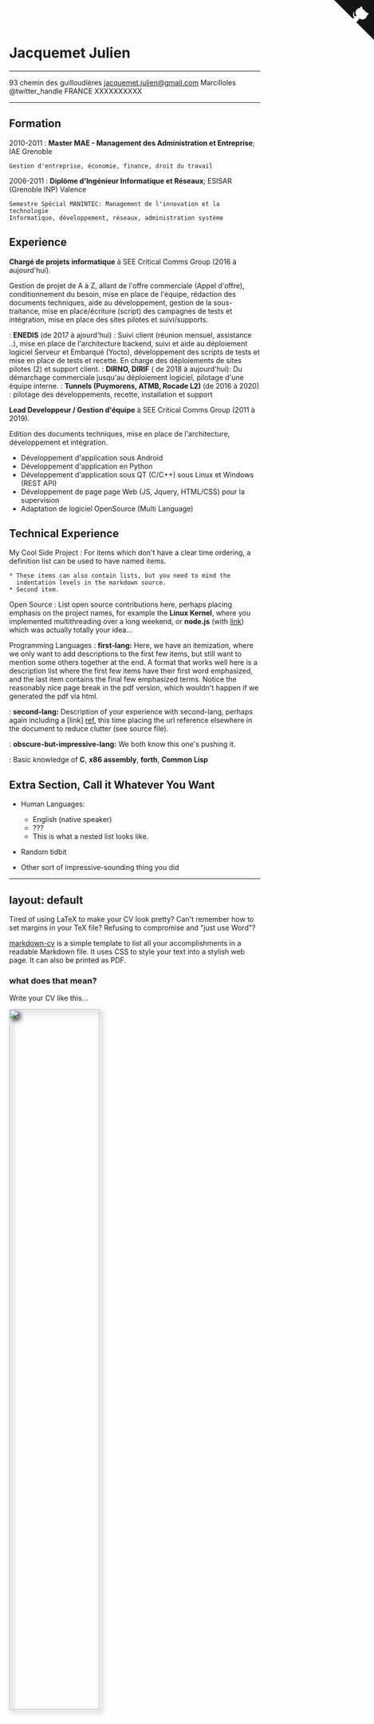 Jacquemet Julien
============

-------------------     ----------------------------
93 chemin des guilloudières         jacquemet.julien@gmail.com
Marcilloles                          @twitter_handle
FRANCE                           XXXXXXXXXX
-------------------     ----------------------------

Formation
---------

2010-2011
:   **Master MAE - Management des Administration et Entreprise**; IAE Grenoble

    Gestion d'entreprise, économie, finance, droit du travail

2006-2011
:   **Diplöme d'Ingénieur Informatique et Réseaux**; ESISAR (Grenoble INP) Valence

    Semestre Spécial MANINTEC: Management de l'innovation et la technologie
    Informatique, développement, réseaux, administration système

Experience
----------

**Chargé de projets informatique** à SEE Critical Comms Group (2016 à aujourd'hui).

Gestion de projet de A à Z, allant de l'offre commerciale (Appel d'offre), conditionnement du besoin, mise en place de l'équipe, rédaction des documents techniques,
aide au développement, gestion de la sous-traitance, mise en place/écriture (script) des campagnes de tests et intégration, mise en place des sites pilotes et suivi/supports.

:   **ENEDIS** (de 2017 à ajourd'hui) : Suivi client (réunion mensuel, assistance ..), mise en place de l'architecture backend, suivi et aide au déploiement logiciel Serveur et Embarqué (Yocto), développement des scripts de tests et mise en place de tests et recette. En charge des déploiements de sites pilotes (2) et support client.
:   **DIRNO, DIRIF** ( de 2018 à aujourd'hui): Du démarchage commerciale jusqu'au déploiement logiciel, pilotage d'une équipe interne.
:   **Tunnels (Puymorens, ATMB, Rocade L2)** (de 2016 à 2020) : pilotage des développements, recette, installation et support



**Lead Developpeur / Gestion d'équipe** à SEE Critical Comms Group (2011 à 2019).

Edition des documents techniques, mise en place de l'architecture, développement et intégration.

* Développement d'application sous Android
* Développement d'application en Python
* Développement d'application sous QT (C/C++) sous Linux et Windows (REST API)
* Développement de page page Web (JS, Jquery, HTML/CSS) pour la supervision
* Adaptation de logiciel OpenSource (Multi Language)

Technical Experience
--------------------

My Cool Side Project
:   For items which don't have a clear time ordering, a definition
    list can be used to have named items.

    * These items can also contain lists, but you need to mind the
      indentation levels in the markdown source.
    * Second item.

Open Source
:   List open source contributions here, perhaps placing emphasis on
    the project names, for example the **Linux Kernel**, where you
    implemented multithreading over a long weekend, or **node.js**
    (with [link](http://nodejs.org)) which was actually totally
    your idea...

Programming Languages
:   **first-lang:** Here, we have an itemization, where we only want
    to add descriptions to the first few items, but still want to
    mention some others together at the end. A format that works well
    here is a description list where the first few items have their
    first word emphasized, and the last item contains the final few
    emphasized terms. Notice the reasonably nice page break in the pdf
    version, which wouldn't happen if we generated the pdf via html.

:   **second-lang:** Description of your experience with second-lang,
    perhaps again including a [link] [ref], this time placing the url
    reference elsewhere in the document to reduce clutter (see source
    file). 

:   **obscure-but-impressive-lang:** We both know this one's pushing
    it.

:   Basic knowledge of **C**, **x86 assembly**, **forth**, **Common Lisp**

[ref]: https://github.com/githubuser/superlongprojectname

Extra Section, Call it Whatever You Want
----------------------------------------

* Human Languages:

     * English (native speaker)
     * ???
     * This is what a nested list looks like.

* Random tidbit

* Other sort of impressive-sounding thing you did


---
layout: default
---

Tired of using LaTeX to make your CV look pretty? Can't remember how to set margins in your TeX file? Refusing to compromise and "just use Word"?

[markdown-cv](http://elipapa.github.io/markdown-cv/) is a simple template to list all your accomplishments in a readable Markdown file. It uses CSS to style your text into a stylish web page. It can also be printed as PDF.

### what does that mean?

Write your CV like this...

<img src="img/mdown.png" style="width: 60%; -webkit-filter: drop-shadow(5px 5px 5px #222); filter: drop-shadow(5px 5px 5px #222);" >

and use [jekyll](https://jekyllrb.com/) or [github pages](https://pages.github.com/) to make it look like this..

<img src="img/output.png" style="width: 60%; -webkit-filter: drop-shadow(5px 5px 5px #222); filter: drop-shadow(5px 5px 5px #222);" >



## Usage

To start, simply [fork the markdown-cv repo](https://github.com/elipapa/markdown-cv)

![](https://help.github.com/assets/images/help/repository/fork_button.jpg)

and then [edit directly in github](https://help.github.com/articles/editing-files-in-your-repository/) the `index.md` file

![](https://help.github.com/assets/images/help/repository/edit-file-edit-button.png)

adding your skills, jobs and education.

![](https://help.github.com/assets/images/help/repository/edit-readme-light.png)

To transform your plain text CV into a beautiful looking HTML page and share it you then have two options:

### 1) Using Github Pages to publish it online

1. Delete the existing `gh-pages` branch from your fork. It will only contain this webpage. You can either use git or [the github web interface](https://help.github.com/articles/creating-and-deleting-branches-within-your-repository/#deleting-a-branch)
2. Create a new branch called `gh-pages` (which will then be a copy of master)
3. Head to *yourusername*.github.io/markdown-cv to see your CV live.

Any change you want to make to your CV from then on would have to be done on the `gh-pages` branch and will be immediately rendered by Github Pages.

### 2) Build it locally
1. [install jekyll](https://jekyllrb.com/docs/installation/) on your computer. `gem install jekyll` will do for most users.
2. Clone your fork on your computer
3. Type `jekyll serve` and you'll be able to see your CV on your local host (the default address is http://localhost:4000).
4. You can edit the `index.md` file and see changes live in your browser.

## How do I print the PDF?
Whether you used Github Pages or a local installation of Jekyll, to print a PDF just press *Print* in your browser. Print specific [CSS media queries](http://www.joshuawinn.com/css-print-media-query/) will take care of the styling.

## is this the only style available?

The included CSS renders your CV in different styles:

- `kjhealy` the original default, inspired by [kjhealy's vita
template](https://github.com/kjhealy/kjh-vita)

<img src="img/styles/kjhealy.png" style="width: 60%; -webkit-filter: drop-shadow(5px 5px 5px #222); filter: drop-shadow(5px 5px 5px #222);" >

- `davewhipp` is a tweaked version of `kjhealy`, with bigger fonts and dates
  right aligned, authored by [David Whipp](https://davewhipp.github.io/markdown-cv/)

<img src="img/styles/davewhipp.png" style="width: 60%; -webkit-filter: drop-shadow(5px 5px 5px #222); filter: drop-shadow(5px 5px 5px #222);" >

To change the default style, one needs to simply change `site` the variable in the
`_config.yml` file.

Any other styling is possible. More CSS style contributions and forks are welcome!



### Author

Eliseo Papa ([Twitter](http://twitter.com/elipapa)/[GitHub](http://github.com/elipapa)/[website](https://elipapa.github.io)).

![Eliseo Papa](https://s.gravatar.com/avatar/eae1f0c01afda2bed9ce9cb88f6873f6?s=100)

### License

[MIT License](https://github.com/elipapa/markdown-cv/blob/master/LICENSE)

<a href="https://github.com/elipapa/markdown-cv" class="github-corner"><svg width="80" height="80" viewBox="0 0 250 250" style="fill:#151513; color:#fff; position: absolute; top: 0; border: 0; right: 0;"><path d="M0,0 L115,115 L130,115 L142,142 L250,250 L250,0 Z"></path><path d="M128.3,109.0 C113.8,99.7 119.0,89.6 119.0,89.6 C122.0,82.7 120.5,78.6 120.5,78.6 C119.2,72.0 123.4,76.3 123.4,76.3 C127.3,80.9 125.5,87.3 125.5,87.3 C122.9,97.6 130.6,101.9 134.4,103.2" fill="currentColor" style="transform-origin: 130px 106px;" class="octo-arm"></path><path d="M115.0,115.0 C114.9,115.1 118.7,116.5 119.8,115.4 L133.7,101.6 C136.9,99.2 139.9,98.4 142.2,98.6 C133.8,88.0 127.5,74.4 143.8,58.0 C148.5,53.4 154.0,51.2 159.7,51.0 C160.3,49.4 163.2,43.6 171.4,40.1 C171.4,40.1 176.1,42.5 178.8,56.2 C183.1,58.6 187.2,61.8 190.9,65.4 C194.5,69.0 197.7,73.2 200.1,77.6 C213.8,80.2 216.3,84.9 216.3,84.9 C212.7,93.1 206.9,96.0 205.4,96.6 C205.1,102.4 203.0,107.8 198.3,112.5 C181.9,128.9 168.3,122.5 157.7,114.1 C157.9,116.9 156.7,120.9 152.7,124.9 L141.0,136.5 C139.8,137.7 141.6,141.9 141.8,141.8 Z" fill="currentColor" class="octo-body"></path></svg></a><style>.github-corner:hover .octo-arm{animation:octocat-wave 560ms ease-in-out}@keyframes octocat-wave{0%,100%{transform:rotate(0)}20%,60%{transform:rotate(-25deg)}40%,80%{transform:rotate(10deg)}}@media (max-width:500px){.github-corner:hover .octo-arm{animation:none}.github-corner .octo-arm{animation:octocat-wave 560ms ease-in-out}}</style>
